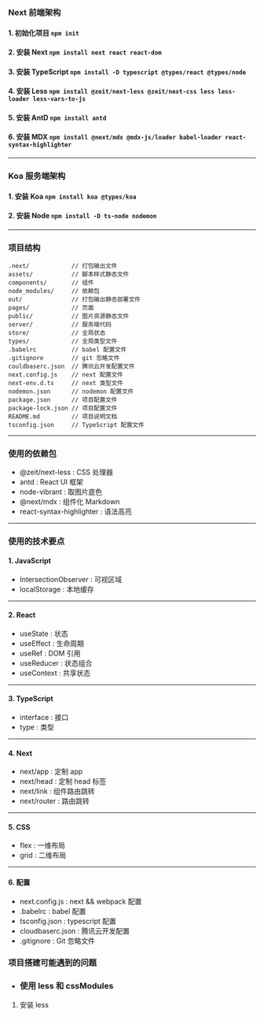 ### Next 前端架构
#### 1. 初始化项目 `npm init`
#### 2. 安装 Next `npm install next react react-dom`
#### 3. 安装 TypeScript `npm install -D typescript @types/react @types/node`
#### 4. 安装 Less `npm install @zeit/next-less @zeit/next-css less less-loader less-vars-to-js`
#### 5. 安装 AntD `npm install antd`
#### 6. 安装 MDX `npm install @next/mdx @mdx-js/loader babel-loader react-syntax-highlighter`

---

### Koa 服务端架构
#### 1. 安装 Koa `npm install koa @types/koa`
#### 2. 安装 Node `npm install -D ts-node nodemon`

---

### 项目结构
```shell
.next/            // 打包输出文件
assets/           // 脚本样式静态文件
components/       // 组件
node_modules/     // 依赖包
out/              // 打包输出静态部署文件
pages/            // 页面
public/           // 图片资源静态文件
server/           // 服务端代码
store/            // 全局状态
types/            // 全局类型文件
.babelrc          // babel 配置文件
.gitignore        // git 忽略文件
couldbaserc.json  // 腾讯云开发配置文件
next.config.js    // next 配置文件
next-env.d.ts     // next 类型文件
nodemon.json      // nodemon 配置文件
package.json      // 项目配置文件
package-lock.json // 项目配置文件
README.md         // 项目说明文档
tsconfig.json     // TypeScript 配置文件
```

---

### 使用的依赖包
- @zeit/next-less : CSS 处理器
- antd : React UI 框架
- node-vibrant : 取图片底色
- @next/mdx : 组件化 Markdown
- react-syntax-highlighter : 语法高亮

---

### 使用的技术要点
#### 1. JavaScript
- IntersectionObserver : 可视区域
- localStorage : 本地缓存

---

#### 2. React
- useState : 状态
- useEffect : 生命周期
- useRef : DOM 引用
- useReducer : 状态组合
- useContext : 共享状态

---

#### 3. TypeScript
- interface : 接口
- type : 类型

---

#### 4. Next
- next/app : 定制 app
- next/head : 定制 head 标签 
- next/link : 组件路由跳转
- next/router : 路由跳转

---

#### 5. CSS
- flex : 一维布局
- grid : 二维布局

---

#### 6. 配置
- next.config.js : next && webpack 配置
- .babelrc : babel 配置
- tsconfig.json : typescript 配置
- cloudbaserc.json : 腾讯云开发配置
- .gitignore : Git 忽略文件


### 项目搭建可能遇到的问题
- ### 使用 less 和 cssModules
1. 安装 less


